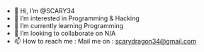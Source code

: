 - 👋 Hi, I’m @SCARY34
- 👀 I’m interested in Programming & Hacking
- 🌱 I’m currently learning Programming
- 💞️ I’m looking to collaborate on N/A
- 📫 How to reach me : Mail me on : scarydragon34@gmail.com

<!---
SCARY34/SCARY34 is a ✨ special ✨ repository because its `README.md` (this file) appears on your GitHub profile.
You can click the Preview link to take a look at your changes.
--->
